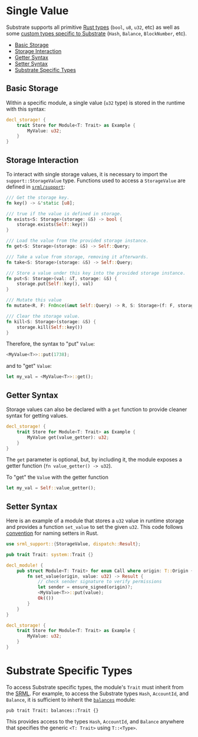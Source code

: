# Single Value

Substrate supports all primitive [Rust types](https://cheats.rs/) (`bool`, `u8`, `u32`, etc) as well as some [custom types specific to Substrate](https://github.com/paritytech/oo7/blob/master/packages/oo7-substrate/src/types.js) (`Hash`, `Balance`, `BlockNumber`, etc).

* [Basic Storage](#basic)
* [Storage Interaction](#interact)
* [Getter Syntax](#get)
* [Setter Syntax](#set)
* [Substrate Specific Types](#sub)

## Basic Storage <a name = "basic"></a>

Within a specific module, a single value (`u32` type) is stored in the runtime with this syntax:

```rust
decl_storage! {
    trait Store for Module<T: Trait> as Example {
        MyValue: u32;
    }
}
```

## Storage Interaction <a name = "interact"></a>

To interact with single storage values, it is necessary to import the `support::StorageValue` type. Functions used to access a `StorageValue` are defined in [`srml/support`](https://github.com/paritytech/substrate/blob/master/srml/support/src/storage/generator.rs):

```rust
/// Get the storage key.
fn key() -> &'static [u8];

/// true if the value is defined in storage.
fn exists<S: Storage>(storage: &S) -> bool {
    storage.exists(Self::key())
}

/// Load the value from the provided storage instance.
fn get<S: Storage>(storage: &S) -> Self::Query;

/// Take a value from storage, removing it afterwards.
fn take<S: Storage>(storage: &S) -> Self::Query;

/// Store a value under this key into the provided storage instance.
fn put<S: Storage>(val: &T, storage: &S) {
    storage.put(Self::key(), val)
}

/// Mutate this value
fn mutate<R, F: FnOnce(&mut Self::Query) -> R, S: Storage>(f: F, storage: &S) -> R;

/// Clear the storage value.
fn kill<S: Storage>(storage: &S) {
    storage.kill(Self::key())
}
```

Therefore, the syntax to "put" `Value`:

```rust
<MyValue<T>>::put(1738);
```

and to "get" `Value`:

```rust
let my_val = <MyValue<T>>::get();
```


## Getter Syntax <a name = "get"></a>

Storage values can also be declared with a `get` function to provide cleaner syntax for getting values.

```rust
decl_storage! {
    trait Store for Module<T: Trait> as Example {
        MyValue get(value_getter): u32;
    }
}
```

The `get` parameter is optional, but, by including it, the module exposes a getter function (`fn value_getter() -> u32`). 

To "get" the `Value` with the getter function

```rust
let my_val = Self::value_getter();
```

## Setter Syntax <a name = "set"></a>

Here is an example of a module that stores a `u32` value in runtime storage and provides a function `set_value` to set the given `u32`. This code follows [convention](https://deterministic.space/elegant-apis-in-rust.html#consistent-names) for naming setters in Rust.

```rust
use srml_support::{StorageValue, dispatch::Result};

pub trait Trait: system::Trait {}

decl_module! {
    pub struct Module<T: Trait> for enum Call where origin: T::Origin {
        fn set_value(origin, value: u32) -> Result {
            // check sender signature to verify permissions
            let sender = ensure_signed(origin)?; 
            <MyValue<T>>::put(value);
            Ok(())
        }
    }
}

decl_storage! {
    trait Store for Module<T: Trait> as Example {
        MyValue: u32;
    }
}
```

# Substrate Specific Types <a name = "sub"></a>

To access Substrate specific types, the module's `Trait` must inherit from the [SRML](https://github.com/paritytech/substrate/tree/master/srml). For example, to access the Substrate types `Hash`, `AccountId`, and `Balance`, it is sufficient to inherit the [`balances`](https://github.com/paritytech/substrate/tree/master/srml/balances) module:

```
pub trait Trait: balances::Trait {}
```

This provides access to the types `Hash`, `AccountId`, and `Balance` anywhere that specifies the generic `<T: Trait>` using `T::<Type>`.